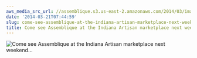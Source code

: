 ```yaml
---
aws_media_src_url: //assemblique.s3.us-east-2.amazonaws.com/2014/03/image.jpg
date: '2014-03-21T07:44:59'
slug: come-see-assemblique-at-the-indiana-artisan-marketplace-next-weekend
title: Come see Assemblique at the Indiana Artisan marketplace next weekend…
---
```


 ![Come see Assemblique at the Indiana Artisan marketplace next weekend…](//assemblique.s3.us-east-2.amazonaws.com/2014/03/image.jpg?w=602)
